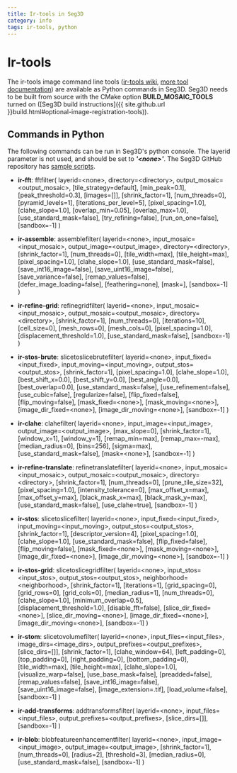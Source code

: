 ```yaml
---
title: Ir-tools in Seg3D
category: info
tags: ir-tools, python
---
```


# Ir-tools

The ir-tools image command line tools ([ir-tools wiki](http://medimagingwiki.sci.utah.edu/wiki/Ir-tools), [more tool documentation](http://www.sci.utah.edu/~bgrimm/iris/docs/tools.html)) are available as Python commands in Seg3D. Seg3D needs to be built from source with the CMake option **BUILD_MOSAIC_TOOLS** turned on ([Seg3D build instructions]({{ site.github.url }}build.html#optional-image-registration-tools)). 

## Commands in Python

The following commands can be run in Seg3D's python console. The layerid parameter is not used, and should be set to ***\'\<none\>\'***. The Seg3D GitHub repository has [sample scripts](https://github.com/SCIInstitute/Seg3D/tree/master/scripts).

* **ir-fft**: fftfilter( layerid=\<none\>, directory=\<directory\>, output_mosaic=\<output_mosaic\>, [tile_strategy=default], [min_peak=0.1], [peak_threshold=0.3], [images=[]], [shrink_factor=1], [num_threads=0], [pyramid_levels=1], [iterations_per_level=5], [pixel_spacing=1.0], [clahe_slope=1.0], [overlap_min=0.05], [overlap_max=1.0], [use_standard_mask=false], [try_refining=false], [run_on_one=false], [sandbox=-1] )

* **ir-assemble**: assemblefilter( layerid=\<none\>, input_mosaic=\<input_mosaic\>, output_image=\<output_image\>, directory=\<directory\>, [shrink_factor=1], [num_threads=0], [tile_width=max], [tile_height=max], [pixel_spacing=1.0], [clahe_slope=1.0], [use_standard_mask=false], [save_int16_image=false], [save_uint16_image=false], [save_variance=false], [remap_values=false], [defer_image_loading=false], [feathering=none], [mask=<none>], [sandbox=-1] )

* **ir-refine-grid**: refinegridfilter( layerid=\<none\>, input_mosaic=\<input_mosaic\>, output_mosaic=\<output_mosaic\>, directory=\<directory\>, [shrink_factor=1], [num_threads=0], [iterations=10], [cell_size=0], [mesh_rows=0], [mesh_cols=0], [pixel_spacing=1.0], [displacement_threshold=1.0], [use_standard_mask=false], [sandbox=-1] )

* **ir-stos-brute**: slicetoslicebrutefilter( layerid=\<none\>, input_fixed=\<input_fixed\>, input_moving=\<input_moving\>, output_stos=\<output_stos\>, [shrink_factor=1], [pixel_spacing=1.0], [clahe_slope=1.0], [best_shift_x=0.0], [best_shift_y=0.0], [best_angle=0.0], [best_overlap=0.0], [use_standard_mask=false], [use_refinement=false], [use_cubic=false], [regularize=false], [flip_fixed=false], [flip_moving=false], [mask_fixed=\<none\>], [mask_moving=\<none\>], [image_dir_fixed=\<none\>], [image_dir_moving=\<none\>], [sandbox=-1] )

* **ir-clahe**: clahefilter( layerid=\<none\>, input_image=\<input_image\>, output_image=\<output_image\>, [max_slope=0], [shrink_factor=1], [window_x=1], [window_y=1], [remap_min=max], [remap_max=-max], [median_radius=0], [bins=256], [sigma=max], [use_standard_mask=false], [mask=\<none\>], [sandbox=-1] )

* **ir-refine-translate**: refinetranslatefilter( layerid=\<none\>, input_mosaic=\<input_mosaic\>, output_mosaic=\<output_mosaic\>, directory=\<directory\>, [shrink_factor=1], [num_threads=0], [prune_tile_size=32], [pixel_spacing=1.0], [intensity_tolerance=0], [max_offset_x=max], [max_offset_y=max], [black_mask_x=max], [black_mask_y=max], [use_standard_mask=false], [use_clahe=true], [sandbox=-1] )

* **ir-stos**: slicetoslicefilter( layerid=\<none\>, input_fixed=\<input_fixed\>, input_moving=\<input_moving\>, output_stos=\<output_stos\>, [shrink_factor=1], [descriptor_version=4], [pixel_spacing=1.0], [clahe_slope=1.0], [use_standard_mask=false], [flip_fixed=false], [flip_moving=false], [mask_fixed=\<none\>], [mask_moving=\<none\>], [image_dir_fixed=\<none\>], [image_dir_moving=\<none\>], [sandbox=-1] )

* **ir-stos-grid**: slicetoslicegridfilter( layerid=\<none\>, input_stos=\<input_stos\>, output_stos=\<output_stos\>, neighborhood=\<neighborhood\>, [shrink_factor=1], [iterations=1], [grid_spacing=0], [grid_rows=0], [grid_cols=0], [median_radius=1], [num_threads=0], [clahe_slope=1.0], [minimum_overlap=0.5], [displacement_threshold=1.0], [disable_fft=false], [slice_dir_fixed=\<none\>], [slice_dir_moving=\<none\>], [image_dir_fixed=\<none\>], [image_dir_moving=\<none\>], [sandbox=-1] )

* **ir-stom**: slicetovolumefilter( layerid=\<none\>, input_files=\<input_files\>, image_dirs=\<image_dirs\>, output_prefixes=\<output_prefixes\>, [slice_dirs=[]], [shrink_factor=1], [clahe_window=64], [left_padding=0], [top_padding=0], [right_padding=0], [bottom_padding=0], [tile_width=max], [tile_height=max], [clahe_slope=1.0], [visualize_warp=false], [use_base_mask=false], [preadded=false], [remap_values=false], [save_int16_image=false], [save_uint16_image=false], [image_extension=.tif], [load_volume=false], [sandbox=-1] )

* **ir-add-transforms**: addtransformsfilter( layerid=\<none\>, input_files=\<input_files\>, output_prefixes=\<output_prefixes\>, [slice_dirs=[]], [sandbox=-1] )

* **ir-blob**: blobfeatureenhancementfilter( layerid=\<none\>, input_image=\<input_image\>, output_image=\<output_image\>, [shrink_factor=1], [num_threads=0], [radius=2], [threshold=3], [median_radius=0], [use_standard_mask=false], [sandbox=-1] )
